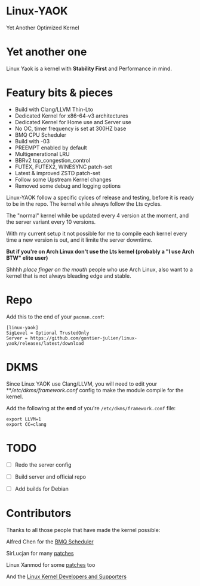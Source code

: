 # Linux-YAOK
Yet Another Optimized Kernel

# Yet another one
Linux Yaok is a kernel with **Stability First** and Performance in mind.

# Featury bits & pieces
- Build with Clang/LLVM Thin-Lto
- Dedicated Kernel for x86-64-v3 architectures
- Dedicated Kernel for Home use and Server use
- No OC, timer frequency is set at 300HZ base
- BMQ CPU Scheduler
- Build with -03
- PREEMPT enabled by default
- Multigenerational LRU
- BBRv2 tcp_congestion_control
- FUTEX, FUTEX2, WINESYNC patch-set
- Latest & improved ZSTD patch-set
- Follow some Upstream Kernel changes
- Removed some debug and logging options

Linux-YAOK follow a specific cylces of release and testing, before it is ready to be in the repo.
The kernel while always follow the Lts cycles.

The "normal" kernel while be updated every 4 version at the moment,
and the server variant every 10 versions.

With my current setup it not possible for me to compile each kernel every time a new version is out,
and it limite the server downtime.

**But if you're on Arch Linux don't use the Lts kernel (probably a "I use Arch BTW" elite user)**

Shhhh *place finger on the mouth* people who use Arch Linux, also want to a kernel that is not always bleading edge and stable.

# Repo

Add this to the end of your `pacman.conf`:

```
[linux-yaok]
SigLevel = Optional TrustedOnly
Server = https://github.com/gontier-julien/linux-yaok/releases/latest/download
```

# DKMS

Since Linux YAOK use Clang/LLVM, you will need to edit your ***/etc/dkms/framework.conf* config to make the module compile for the kernel.

Add the following at the **end** of you're `/etc/dkms/framework.conf` file:
```
export LLVM=1
export CC=clang
```

# TODO

- [ ] Redo the server config
- [ ] Build server and official repo
- [ ] Add builds for Debian


# Contributors

Thanks to all those people that have made the kernel possible:

Alfred Chen for the [BMQ Scheduler](https://gitlab.com/alfredchen/projectc)

SirLucjan for many [patches](https://github.com/sirlucjan/kernel-patches)

Linux Xanmod for some [patches](https://github.com/xanmod/linux-patches) too

And the [Linux Kernel Developers and Supporters](https://www.kernel.org/)
